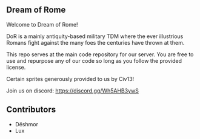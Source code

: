 ## Dream of Rome

Welcome to Dream of Rome!

DoR is a mainly antiquity-based military TDM where the ever illustrious Romans fight against the many foes the centuries have thrown at them.

This repo serves at the main code repository for our server. You are free to use and repurpose any of our code so long as you follow the provided license.

Certain sprites generously provided to us by Civ13!

Join us on discord: https://discord.gg/Wh5AHB3ywS

## Contributors

- Dëshmor
- Lux

